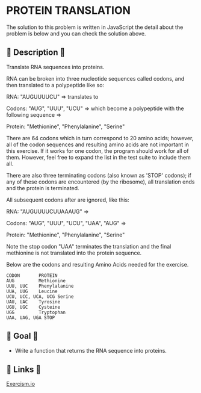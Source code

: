 # PROTEIN TRANSLATION

The solution to this problem is written in JavaScript the detail about the problem is below and you can check the solution above.

## 💬 Description 💬

Translate RNA sequences into proteins.

RNA can be broken into three nucleotide sequences called codons, and then translated to a polypeptide like so:

RNA: "AUGUUUUCU" => translates to

Codons: "AUG", "UUU", "UCU" => which become a polypeptide with the following sequence =>

Protein: "Methionine", "Phenylalanine", "Serine"

There are 64 codons which in turn correspond to 20 amino acids; however, all of the codon sequences and resulting amino acids are not important in this exercise. If it works for one codon, the program should work for all of them. However, feel free to expand the list in the test suite to include them all.

There are also three terminating codons (also known as 'STOP' codons); if any of these codons are encountered (by the ribosome), all translation ends and the protein is terminated.

All subsequent codons after are ignored, like this:

RNA: "AUGUUUUCUUAAAUG" =>

Codons: "AUG", "UUU", "UCU", "UAA", "AUG" =>

Protein: "Methionine", "Phenylalanine", "Serine"

Note the stop codon "UAA" terminates the translation and the final methionine is not translated into the protein sequence.

Below are the codons and resulting Amino Acids needed for the exercise.

```
CODON       PROTEIN
AUG         Methionine
UUU, UUC    Phenylalanine
UUA, UUG    Leucine
UCU, UCC, UCA, UCG Serine
UAU, UAC    Tyrosine
UGU, UGC    Cysteine
UGG         Tryptophan
UAA, UAG, UGA STOP
```

## 🏁 Goal 🏁

-   Write a function that returns the RNA sequence into proteins.

## 🔗 Links 🔗

[Exercism.io](https://exercism.io/)
